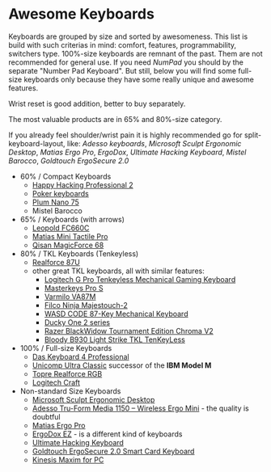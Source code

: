 # Awesome Keyboards

Keyboards are grouped by size and sorted by awesomeness.
This list is build with such criterias in mind: comfort, features, programmability, switchers type.
100%-size keyboards are remnant of the past. Them are not recommended for general use.
If you need *NumPad* you should by the separate "Number Pad Keyboard".
But still, below you will find some full-size keyboards only because they have some really unique and awesome features.

Wrist reset is good addition, better to buy separately.

The most valuable products are in 65% and 80%-size category.

If you already feel shoulder/wrist pain it is highly recommended go for split-keyboard-layout, like:
*Adesso keyboards*,
*Microsoft Sculpt Ergonomic Desktop*,
*Matias Ergo Pro*,
*ErgoDox*,
*Ultimate Hacking Keyboard*,
*Mistel Barocco*,
*Goldtouch ErgoSecure 2.0*

- 60% / Compact Keyboards
  * [Happy Hacking Professional 2](hhkb_2/README.md)
  * [Poker keyboards](poker/README.md)
  * [Plum Nano 75](plum_nano_75/README.md)
  * Mistel Barocco
- 65% / Keyboards (with arrows)
  * [Leopold FC660C](leopold_fc660c/README.md)
  * [Matias Mini Tactile Pro](matias_mini_tactile_pro/README.md)
  * [Qisan MagicForce 68](qisan_magicforce_68/en.md)
- 80% / TKL Keyboards (Tenkeyless)
  * [Realforce 87U](realforce_87u/README.md)
  * other great TKL keyboards, all with similar features:
    - [Logitech G Pro Tenkeyless Mechanical Gaming Keyboard](https://www.logitechg.com/en-us/product/pro-gaming-keyboard)
    - [Masterkeys Pro S](http://www.coolermaster.com/peripheral/keyboards/masterkeys-pro-s/)
    - [Varmilo VA87M](https://mechanicalkeyboards.com/shop/index.php?l=product_detail&p=3895)
    - [Filco Ninja Majestouch-2](http://www.diatec.co.jp/en/list.php)
    - [WASD CODE 87-Key Mechanical Keyboard](http://www.wasdkeyboards.com/index.php/products/code-keyboard/code-87-key-mechanical-keyboard-2545.html)
    - [Ducky One 2 series](http://www.duckychannel.com.tw/en/keyboard.html)
    - [Razer BlackWidow Tournament Edition Chroma V2](https://www.razer.com/gaming-keyboards-keypads/razer-blackwidow-tournament-edition-chroma-v2)
    - [Bloody B930 Light Strike TKL TenKeyLess](https://www.bloody.com/usa/product.php?pid=11&id=165)
- 100% / Full-size Keyboards
  * [Das Keyboard 4 Professional](das_keyboard_4_professional/README.md)
  * [Unicomp Ultra Classic](unicomp_ultra_classic/en.md) successor of the **IBM Model M**
  * [Topre Realforce RGB](topre_tealforce_rgb/README.md)
  * [Logitech Craft](logitech_craft/README.md)
- Non-standard Size Keyboards
  * [Microsoft Sculpt Ergonomic Desktop](sculpt_ergonomic_desktop/README.md)
  * [Adesso Tru-Form Media 1150 – Wireless Ergo Mini](https://www.adesso.com/product/adesso-tru-form-media-1150-wireless-ergo-mini-keyboard-mouse/) - the quality is doubtful
  * [Matias Ergo Pro](https://matias.ca/ergopro/pc/)
  * [ErgoDox EZ](https://ergodox-ez.com/) - is a different kind of keyboards
  * [Ultimate Hacking Keyboard](https://ultimatehackingkeyboard.com/)
  * [Goldtouch ErgoSecure 2.0 Smart Card Keyboard](https://shop.goldtouch.com/products/goldtouch-ergosecure-2-0-smart-card-keyboard)
  * [Kinesis Maxim for PC](https://www.kinesis-ergo.com/shop/maxim-for-pc/)

